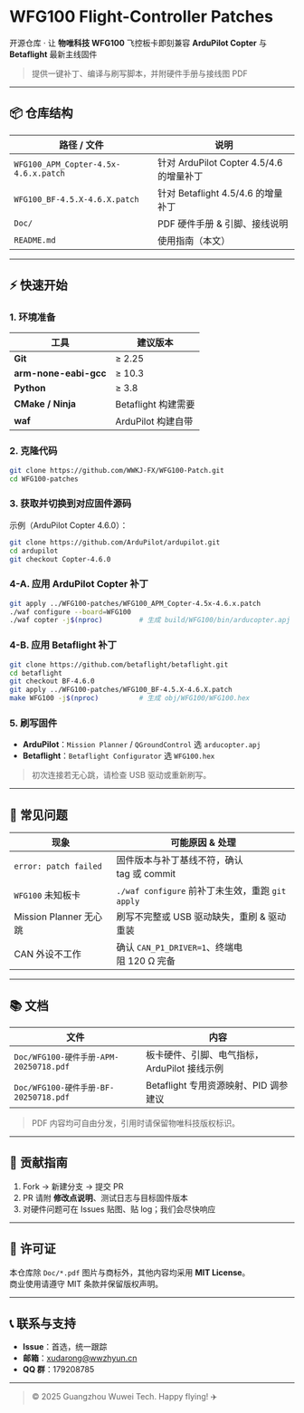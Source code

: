 # WFG100 Flight-Controller Patches

开源仓库 · 让 **物唯科技 WFG100** 飞控板卡即刻兼容 **ArduPilot Copter** 与 **Betaflight** 最新主线固件  
> 提供一键补丁、编译与刷写脚本，并附硬件手册与接线图 PDF

---

## 📦 仓库结构

| 路径 / 文件                                  | 说明 |
| ------------------------------------------- | ---- |
| `WFG100_APM_Copter-4.5x-4.6.x.patch`        | 针对 ArduPilot Copter 4.5/4.6 的增量补丁 |
| `WFG100_BF-4.5.X-4.6.X.patch`               | 针对 Betaflight 4.5/4.6 的增量补丁 |
| `Doc/`                                      | PDF 硬件手册 & 引脚、接线说明 |
| `README.md`                                 | 使用指南（本文） |



---

## ⚡ 快速开始

### 1. 环境准备  
| 工具 | 建议版本 |
| ---- | -------- |
| **Git** | ≥ 2.25 |
| **arm-none-eabi-gcc** | ≥ 10.3 |
| **Python** | ≥ 3.8 |
| **CMake / Ninja** | Betaflight 构建需要 |
| **waf** | ArduPilot 构建自带 |

### 2. 克隆代码
```bash
git clone https://github.com/WWKJ-FX/WFG100-Patch.git
cd WFG100-patches
```

### 3. 获取并切换到对应固件源码  
示例（ArduPilot Copter 4.6.0）：
```bash
git clone https://github.com/ArduPilot/ardupilot.git
cd ardupilot
git checkout Copter-4.6.0
```

### 4-A. 应用 **ArduPilot Copter** 补丁
```bash
git apply ../WFG100-patches/WFG100_APM_Copter-4.5x-4.6.x.patch
./waf configure --board=WFG100
./waf copter -j$(nproc)         # 生成 build/WFG100/bin/arducopter.apj
```

### 4-B. 应用 **Betaflight** 补丁
```bash
git clone https://github.com/betaflight/betaflight.git
cd betaflight
git checkout BF-4.6.0
git apply ../WFG100-patches/WFG100_BF-4.5.X-4.6.X.patch
make WFG100 -j$(nproc)          # 生成 obj/WFG100/WFG100.hex
```

### 5. 刷写固件  
- **ArduPilot**：`Mission Planner` / `QGroundControl` 选 `arducopter.apj`  
- **Betaflight**：`Betaflight Configurator` 选 `WFG100.hex`  
> 初次连接若无心跳，请检查 USB 驱动或重新刷写。

---

## 🧩 常见问题

| 现象 | 可能原因 & 处理 |
| ---- | --------------- |
| `error: patch failed` | 固件版本与补丁基线不符，确认 tag 或 commit |
| `WFG100` 未知板卡 | `./waf configure` 前补丁未生效，重跑 `git apply` |
| Mission Planner 无心跳 | 刷写不完整或 USB 驱动缺失，重刷 & 驱动重装 |
| CAN 外设不工作 | 确认 `CAN_P1_DRIVER=1`、终端电阻 120 Ω 完备 |

---

## 📚 文档

| 文件 | 内容 |
| ---- | ---- |
| `Doc/WFG100-硬件手册-APM-20250718.pdf` | 板卡硬件、引脚、电气指标，ArduPilot 接线示例 |
| `Doc/WFG100-硬件手册-BF-20250718.pdf`  | Betaflight 专用资源映射、PID 调参建议 |

> PDF 内容均可自由分发，引用时请保留物唯科技版权标识。

---

## 🤝 贡献指南

1. Fork → 新建分支 → 提交 PR  
2. PR 请附 **修改点说明**、测试日志与目标固件版本  
3. 对硬件问题可在 Issues 贴图、贴 log；我们会尽快响应  

---

## 📜 许可证

本仓库除 `Doc/*.pdf` 图片与商标外，其他内容均采用 **MIT License**。  
商业使用请遵守 MIT 条款并保留版权声明。

---

## 📞 联系与支持

- **Issue**：首选，统一跟踪  
- **邮箱**：xudarong@wwzhyun.cn
- **QQ 群**：179208785

---

> © 2025 Guangzhou Wuwei Tech. Happy flying! ✈️
